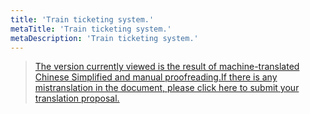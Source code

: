 ```yaml
---
title: 'Train ticketing system.'
metaTitle: 'Train ticketing system.'
metaDescription: 'Train ticketing system.'
---
```


> [The version currently viewed is the result of machine-translated Chinese Simplified and manual proofreading.If there is any mistranslation in the document, please click here to submit your translation proposal.](https://crwd.in/newbeclaptrap)
